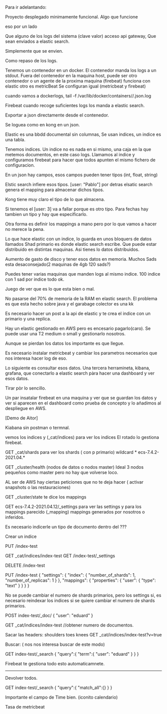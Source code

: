 Para ir adelantando:

Proyecto desplegado minimamente funcional.
Algo que funcione

eso por un lado

Que alguno de los logs del sistema (clave valor) acceso api gateway,
Que sean enviados a elastic search.

Simplemente que se envien.

Como repaso de los logs.

Tenemos un contenedor en un docker. El contenedor manda los logs a un stdout. 
Fuera del contenedor en la maquina host, puede ser otro contenedor o un agente de la proxima maquina (firebeat) funciona con elastic otro es metricBeat
Se configuran igual (metricbeat y firebeat)

cuando vamos a dockerlogs, tail -f /var/lib/docker/containers/<id>/<id>.json.log 

Firebeat cuando recoge suficientes logs los manda a elastic search.

Exportar a json directamente desde el contenedor.

Se loguea como en kong en un json.

Elastic es una bbdd documental sin columnas,
Se usan indices, un indice es una tabla.

Tenemos indices.
Un indice no es nada en si mismo, una caja en la que metemos documentos, en este caso logs.
Llamamos al indice y configuramos firebeat para hacer que todos apunten el mismo fichero de configuracion.

En un json hay campos, esos campos pueden tener tipos (int, float, string)

Elstic search infiere esos tipos.
[user: "Pablo"] por detras elsatic search genera el mapping para almacenar dichos tipos.

Kong tiene muy claro el tipo de lo que almacena.

Si tenemos el [user: 3] va a fallar porque es otro tipo. Para fechas hay tambien un tipo y hay que especificarlo.

Otra forma es definir los mappings a mano pero por lo que vamos a hacer no merece la pena.

Lo que hace elastic con un indice, lo guarda en unos bloquers de datos llamados Shad primario es donde elastic search escribe. Que puede estar distribuido
en distintas maquinas. Asi tienes lo datos distribuidos.

Aumento de gasto de disco y tener esos datos en memoria.
Muchos Sads esta desaconsejado(2 maquinas de 4gb 120 sads?)

Puedes tener varias maquinas que manden logs al mismo indice. 100 indice con 1 sad por indice todo ok.

Juego de ver que es lo que esta bien o mal.

No pasarse del 70% de memoria de la RAM en elastic search. El problema es que esta hecho sobre java y el garabage colector es una kk

Es necesario hacer un post a la api de elastic y te crea el indice con un primario y una replica.

Hay un elastic gestionado en AWS pero es encesario pagarlo(caro). Se puede usar una T2 medium o small y gestionarlo nosotros.

Aunque se pierdan los datos los importante es que llegue.

Es necesario instalar metricbeat y cambiar los parametros necesarios que nos interesa hacer log de eso.

Lo siguiente es consultar esos datos.
Una tercera herramineta, kibana, grafana, que conectarlo a elastic search pàra hacer una dashboard y ver esos datos.

Tirar pòr lo sencillo.

Un par insatalar firebeat en una maquina y ver que se guardan los datos y ver si aparecen en el dashboard como prueba de concepto y lo añadimos al despliegue
en AWS.

[Demo de Aitor]

Kiabana sin postman o termnal.

vemos los indices y (_cat/indices) para ver los indices
El rotado lo gestiona firebeat.

GET _cat/shards para ver los shards ( con p primario)
wildcard *
ecs-7.4.2-2021.04.*

GET _cluster/health (nodos de datos o nodos master)
Ideal 3 nodos pequeños como master pero no hay que volverse loco.

AL ser de AWS hay ciertas peticiones que no te deja hacer ( activar snapshots o las restauraciones)

GET _cluster/state te dice los mappings

GET ecs-7.4.2-2021.04.12/_settings para ver las settings y para los mappings parecido (_mapping)
mappings generados por nosotros o inferidos.

Es necesario indicerle un tipo de documento dentro del ???

Crear un indice

PUT /index-test

GET _cat/indices/index-test 
GET /index-test/_settings

DELETE /index-test

PUT /index-test {
 "settings": {
    "index": {
      "number_of_shards": 1,
      "number_of_replicas": 1
    }
  },
  "mappings": {
    "properties": {
      "user": { "type": "text" }
     }
  }
}

No se puede cambiar el numero de shards primarios, pero los settings si, es necesario reindexar los indices si se quiere cambiar el numero de shards primarios.

POST index-test/_doc/
{
 "user": "eduard"
}

GET _cat/indices/index-test  //obtener numero de documentos.

Sacar las headers: shoulders toes knees
GET _cat/indices/index-test?v=true

Buscar: ( nos nos interesa buscar de este modo)

GET index-test/_search
{ 
  "query":{
    "term":{
      "user": "eduard"
     }
   }
 }
 
 Firebeat te gestiona todo esto automaticamnete.
 
------------------------------------------------------------------------------------------------------------------------------------------------------------------
 
Devolver todos.

GET index-test/_search
{ 
  "query":{
    "match_all":{}
   }
 }
 
 Importante el campo de Time bien. (iconito calendario)
 
Tasa de metricbeat
